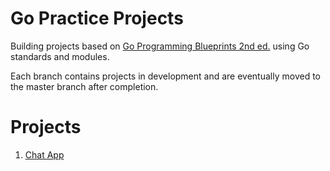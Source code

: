 # Go Practice Projects

Building projects based on [Go Programming Blueprints 2nd ed.](https://www.packtpub.com/application-development/go-programming-blueprints-second-edition) using Go standards and modules.

Each branch contains projects in development and are eventually moved to the master branch after completion.

# Projects
1. [Chat App](https://github.com/jrobchin/go-practice/tree/master/chatapp)